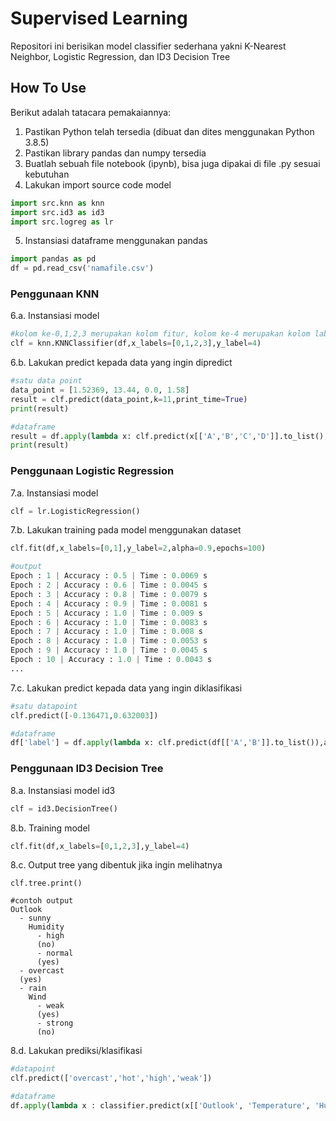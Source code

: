 # Supervised Learning
Repositori ini berisikan model classifier sederhana yakni K-Nearest Neighbor, Logistic Regression, dan ID3 Decision Tree

## How To Use
Berikut adalah tatacara pemakaiannya:
1. Pastikan Python telah tersedia (dibuat dan dites menggunakan Python 3.8.5)
2. Pastikan library pandas dan numpy tersedia
3. Buatlah sebuah file notebook (ipynb), bisa juga dipakai di file .py sesuai kebutuhan
4. Lakukan import source code model

```python
import src.knn as knn
import src.id3 as id3
import src.logreg as lr
```

5. Instansiasi dataframe menggunakan pandas

```python
import pandas as pd
df = pd.read_csv('namafile.csv')
```

### Penggunaan KNN

6.a. Instansiasi model

```python
#kolom ke-0,1,2,3 merupakan kolom fitur, kolom ke-4 merupakan kolom label/target
clf = knn.KNNClassifier(df,x_labels=[0,1,2,3],y_label=4)
```

6.b. Lakukan predict kepada data yang ingin dipredict

```python
#satu data point
data_point = [1.52369, 13.44, 0.0, 1.58]
result = clf.predict(data_point,k=11,print_time=True)
print(result)

#dataframe
result = df.apply(lambda x: clf.predict(x[['A','B','C','D']].to_list(),k=7),axis=1)
print(result)
```

### Penggunaan Logistic Regression

7.a. Instansiasi model

```python
clf = lr.LogisticRegression()
```

7.b. Lakukan training pada model menggunakan dataset

```python
clf.fit(df,x_labels=[0,1],y_label=2,alpha=0.9,epochs=100)

#output
Epoch : 1 | Accuracy : 0.5 | Time : 0.0069 s
Epoch : 2 | Accuracy : 0.6 | Time : 0.0045 s
Epoch : 3 | Accuracy : 0.8 | Time : 0.0079 s
Epoch : 4 | Accuracy : 0.9 | Time : 0.0081 s
Epoch : 5 | Accuracy : 1.0 | Time : 0.009 s
Epoch : 6 | Accuracy : 1.0 | Time : 0.0083 s
Epoch : 7 | Accuracy : 1.0 | Time : 0.008 s
Epoch : 8 | Accuracy : 1.0 | Time : 0.0053 s
Epoch : 9 | Accuracy : 1.0 | Time : 0.0045 s
Epoch : 10 | Accuracy : 1.0 | Time : 0.0043 s
...
```

7.c. Lakukan predict kepada data yang ingin diklasifikasi

```python
#satu datapoint
clf.predict([-0.136471,0.632003])

#dataframe
df['label'] = df.apply(lambda x: clf.predict(df[['A','B']].to_list()),axis=1)
```

### Penggunaan ID3 Decision Tree

8.a. Instansiasi model id3

```python
clf = id3.DecisionTree()
```

8.b. Training model

```python
clf.fit(df,x_labels=[0,1,2,3],y_label=4)
```

8.c. Output tree yang dibentuk jika ingin melihatnya

```
clf.tree.print()

#contoh output
Outlook
  - sunny
    Humidity
      - high
      (no)
      - normal
      (yes)
  - overcast
  (yes)
  - rain
    Wind
      - weak
      (yes)
      - strong
      (no)
```

8.d. Lakukan prediksi/klasifikasi

```python
#datapoint
clf.predict(['overcast','hot','high','weak'])

#dataframe
df.apply(lambda x : classifier.predict(x[['Outlook', 'Temperature', 'Humidity', 'Wind']].to_list()),axis=1)
```
